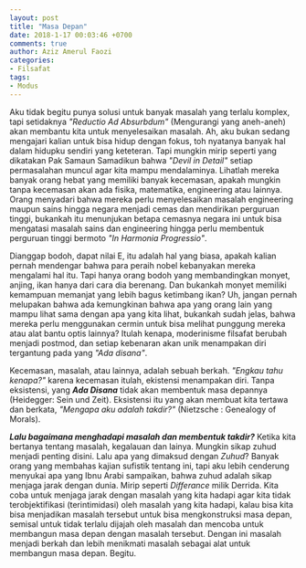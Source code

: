 ```yaml
---
layout: post
title: "Masa Depan"
date: 2018-1-17 00:03:46 +0700
comments: true
author: Aziz Amerul Faozi
categories: 
- Filsafat
tags:
- Modus
---
```

Aku tidak begitu punya solusi untuk banyak masalah yang terlalu komplex, tapi setidaknya *"Reductio Ad Absurbdum"* (Mengurangi yang aneh-aneh) akan membantu kita untuk menyelesaikan masalah. Ah, aku bukan sedang mengajari kalian untuk bisa hidup dengan fokus, toh nyatanya banyak hal dalam hidupku sendiri yang keteteran. Tapi mungkin mirip seperti yang dikatakan Pak Samaun Samadikun bahwa *"Devil in Detail"* setiap permasalahan muncul agar kita mampu mendalaminya. Lihatlah mereka banyak orang hebat yang memiliki banyak kecemasan, apakah mungkin tanpa kecemasan akan ada fisika, matematika, engineering atau lainnya. Orang menyadari bahwa mereka perlu menyelesaikan masalah engineering maupun sains hingga negara menjadi cemas dan mendirikan perguruan tinggi, bukankah itu menunjukan betapa cemasnya negara ini untuk bisa mengatasi masalah sains dan engineering hingga perlu membentuk perguruan tinggi bermoto *"In Harmonia Progressio"*. 

Dianggap bodoh, dapat nilai E, itu adalah hal yang biasa, apakah kalian pernah mendengar bahwa para peraih nobel kebanyakan mereka mengalami hal itu. Tapi hanya orang bodoh yang membandingkan monyet, anjing, ikan hanya dari cara dia berenang. Dan bukankah monyet memiliki kemampuan memanjat yang lebih bagus ketimbang ikan? Uh, jangan pernah melupakan bahwa ada kemungkinan bahwa apa yang orang lain yang mampu lihat sama dengan apa yang kita lihat, bukankah sudah jelas, bahwa mereka perlu menggunakan cermin untuk bisa melihat punggung mereka atau alat bantu optis lainnya? Itulah kenapa, moderinisme filsafat berubah menjadi postmod, dan setiap kebenaran akan unik menampakan diri tergantung pada yang *"Ada disana"*.

Kecemasan, masalah, atau lainnya, adalah sebuah berkah. *"Engkau tahu kenapa?"* karena kecemasan itulah, ekistensi menampakan diri. Tanpa eksistensi, yang ***Ada Disana*** tidak akan membentuk masa depannya (Heidegger: Sein und Zeit). Eksistensi itu yang akan membuat kita tertawa dan berkata, *"Mengapa aku adalah takdir?"* (Nietzsche : Genealogy of Morals). 

***Lalu bagaimana menghadapi masalah dan membentuk takdir?*** Ketika kita bertanya tentang masalah, kegalauan dan lainya. Mungkin sikap zuhud menjadi penting disini. Lalu apa yang dimaksud dengan *Zuhud*? Banyak orang yang membahas kajian sufistik tentang ini, tapi aku lebih cenderung menyukai apa yang Ibnu Arabi sampaikan, bahwa zuhud adalah sikap menjaga jarak dengan dunia. Mirip seperti *Differance* milik Derrida. Kita coba untuk menjaga jarak dengan masalah yang kita hadapi agar kita tidak terobjektifikasi (terintimidasi) oleh masalah yang kita hadapi, kalau bisa kita bisa menjadikan masalah tersebut untuk bisa mengkonstruksi masa depan, semisal untuk tidak terlalu dijajah oleh masalah dan mencoba untuk membangun masa depan dengan masalah tersebut. Dengan ini masalah menjadi berkah dan lebih menikmati masalah sebagai alat untuk membangun masa depan. Begitu. 
